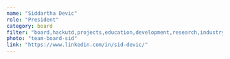 ```yaml
---
name: "Siddartha Devic"
role: "President"
category: board
filter: "board,hackutd,projects,education,development,research,industry"
photo: "team-board-sid"
link: "https://www.linkedin.com/in/sid-devic/"
---
```

